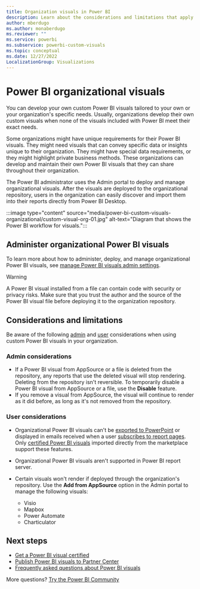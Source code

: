 ```yaml
---
title: Organization visuals in Power BI
description: Learn about the considerations and limitations that apply when you develop organizational visuals in Power BI.
author: mberdugo
ms.author: monaberdugo
ms.reviewer: ""
ms.service: powerbi
ms.subservice: powerbi-custom-visuals
ms.topic: conceptual
ms.date: 12/27/2022
LocalizationGroup: Visualizations
---
```


# Power BI organizational visuals

You can develop your own custom Power BI visuals tailored to your own or your organization's specific needs. Usually, organizations develop their own custom visuals when none of the visuals included with Power BI meet their exact needs.

Some organizations might have unique requirements for their Power BI visuals. They might need visuals that can convey specific data or insights unique to their organization. They might have special data requirements, or they might highlight private business methods. These organizations can develop and maintain their own Power BI visuals that they can share throughout their organization.

The Power BI administrator uses the Admin portal to deploy and manage organizational visuals. After the visuals are deployed to the organizational repository, users in the organization can easily discover and import them into their reports directly from Power BI Desktop.

:::image type="content" source="media/power-bi-custom-visuals-organizational/custom-visual-org-01.jpg" alt-text="Diagram that shows the Power BI workflow for visuals.":::

## Administer organizational Power BI visuals

To learn more about how to administer, deploy, and manage organizational Power BI visuals, see [manage Power BI visuals admin settings](../../admin/organizational-visuals.md).

> [!WARNING]
> A Power BI visual installed from a file can contain code with security or privacy risks. Make sure that you trust the author and the source of the Power BI visual file before deploying it to the organization repository.

## Considerations and limitations

Be aware of the following [admin](#admin-considerations) and [user](#user-considerations) considerations when using custom Power BI visuals in your organization.

### Admin considerations

- If a Power BI visual from AppSource or a file is deleted from the repository, any reports that use the deleted visual will stop rendering. Deleting from the repository isn't reversible. To temporarily disable a Power BI visual from AppSource or a file, use the **Disable** feature.
- If you remove a visual from AppSource, the visual will continue to render as it did before, as long as it's not removed from the repository.

### User considerations

- Organizational Power BI visuals can't be [exported to PowerPoint](../../collaborate-share/end-user-powerpoint.md) or displayed in emails received when a user [subscribes to report pages](../../consumer/end-user-subscribe.md). Only [certified Power BI visuals](power-bi-custom-visuals-certified.md) imported directly from the marketplace support these features.
- Organizational Power BI visuals aren't supported in Power BI report server.
- Certain visuals won't render if deployed through the organization's repository. Use the **Add from AppSource** option in the Admin portal to manage the following visuals:

  - Visio
  - Mapbox
  - Power Automate
  - Charticulator

## Next steps

- [Get a Power BI visual certified](power-bi-custom-visuals-certified.md)
- [Publish Power BI visuals to Partner Center](office-store.md)
- [Frequently asked questions about Power BI visuals](./power-bi-custom-visuals-faq.yml)

More questions? [Try the Power BI Community](https://community.powerbi.com/)
